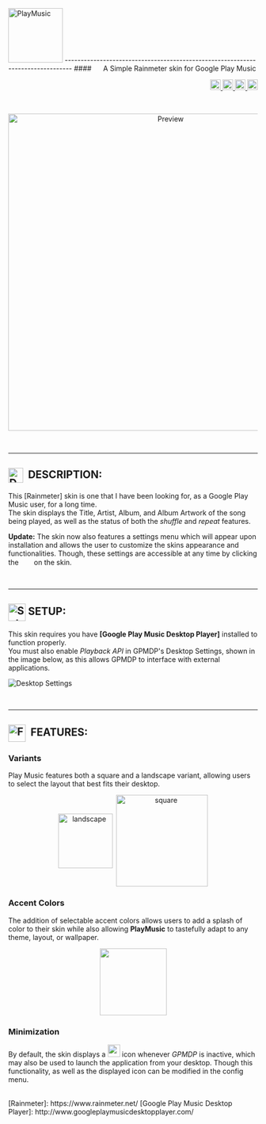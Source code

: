 <img src="https://cloud.githubusercontent.com/assets/16360374/21559824/689268d8-ce08-11e6-8a75-e23ff8a4e3bd.png" height="110" title="PlayMusic"/>
--------------------------------------------------------------------------------  
#### &nbsp;&nbsp;&nbsp;&nbsp;&nbsp;A Simple Rainmeter skin for Google Play Music  

<p align="right">
  <a href="https://github.com/JonSn0w/GitHubCalendar/issues">
    <img src="https://img.shields.io/github/issues-raw/JonSn0w/PlayMusic.svg?maxAge=25920000" height="21" title="Issues">
  </a>
  <a href="https://badge.fury.io/gh/JonSn0w%2FPlayMusic">
	  <img src="https://badge.fury.io/gh/JonSn0w%2FPlayMusic.svg" height="21" alt="version" >
  </a>
  <a href="https://gitter.im/PlayMusic/Lobby">
        <img src="https://badges.gitter.im/PlayMusic/Lobby.svg" height="21" title="Gitter">
  </a>
  <span class="badge-paypal">
  <a href="https://www.paypal.com/cgi-bin/webscr?cmd=_s-xclick&hosted_button_id=E6RKPR34SH6CU" title="Donate to this project using Paypal">
        <img src="https://img.shields.io/badge/paypal-donate-yellow.svg" height="21" title="Donate"></a>
  </span>
</p>

<!-- Preview -->
<br>  
  <p align="center">
      <img src="https://cloud.githubusercontent.com/assets/16360374/21575451/000fb7de-cec1-11e6-887e-5e9a4528f6e9.png" width="640" title="Preview">
  </p>
<br>  

--------------------------------------------------------------------------------  

## <img title="" alt="Description" src="http://image.flaticon.com/icons/svg/149/149187.svg" height="30" align="absmiddle"/>&nbsp;&nbsp;DESCRIPTION:  
  This [Rainmeter] skin is one that I have been looking for, as a Google Play Music user, for a long time.  
  The skin displays the Title, Artist, Album, and Album Artwork of the song being played, as well as the status of both the *shuffle* and *repeat* features.  

  **Update:** The skin now also features a settings menu which will appear upon installation and allows the user to customize the skins appearance and functionalities. Though, these settings are accessible at any time by clicking the &nbsp;<img src="https://cloud.githubusercontent.com/assets/16360374/21559428/fe6a3654-ce00-11e6-8d2c-ba8570e3132c.png" height="15">&nbsp; on the skin.  

<br>  

--------------------------------------------------------------------------------  

## <img title="" alt="Setup" src="https://cloud.githubusercontent.com/assets/16360374/21559954/53f864ec-ce0b-11e6-9ae7-1e20a8ad7fcf.png" height="35" align="absmiddle"/>&nbsp;SETUP:
  This skin requires you have **[Google Play Music Desktop Player]** installed to function properly.  
  You must also enable *Playback API* in GPMDP's Desktop Settings, shown in the image below, as this allows GPMDP to interface with external applications.   

  ![Desktop Settings](https://cloud.githubusercontent.com/assets/16360374/21575213/50c3698e-ceba-11e6-988e-f99c8c51fa7c.png)  

<br>  

--------------------------------------------------------------------------------  

## <img title="" alt="Features" src="http://image.flaticon.com/icons/svg/149/149421.svg" height="35" align="absmiddle"/>&nbsp;&nbsp;FEATURES:  

### Variants  
  Play Music features both a square and a landscape variant, allowing users to select the layout that best fits their desktop.  

<p align="center">
	<img src="https://cloud.githubusercontent.com/assets/16360374/21562127/bfc7cd88-ce2a-11e6-9bf0-003a62f95b4d.png" height="110" align="center" title="landscape">&nbsp;&nbsp;<img src="https://cloud.githubusercontent.com/assets/16360374/21562149/fd267a62-ce2a-11e6-9536-d5054b25e947.png" height="185" align="center" title="square">
</p>  

### Accent Colors  
  The addition of selectable accent colors allows users to add a splash of color to their skin while also allowing **PlayMusic** to tastefully adapt to any theme, layout, or wallpaper.  

<p align="center">
	<img src="https://cloud.githubusercontent.com/assets/16360374/21562636/4dbf015c-ce2f-11e6-94cc-4f1e6e035d3e.png" height="135" align="center" tile="accent colors">
</p>  

### Minimization  
  By default, the skin displays a <img src="https://cloud.githubusercontent.com/assets/16360374/18604473/f2c1e336-7c31-11e6-94f9-a3dc17840435.png" height="25"/>  icon whenever *GPMDP* is inactive, which may also be used to launch the application from your desktop. Though this functionality, as well as the displayed icon can be modified in the config menu.  

<br>
<!-- Links -->
[Rainmeter]: https://www.rainmeter.net/
[Google Play Music Desktop Player]: http://www.googleplaymusicdesktopplayer.com/
